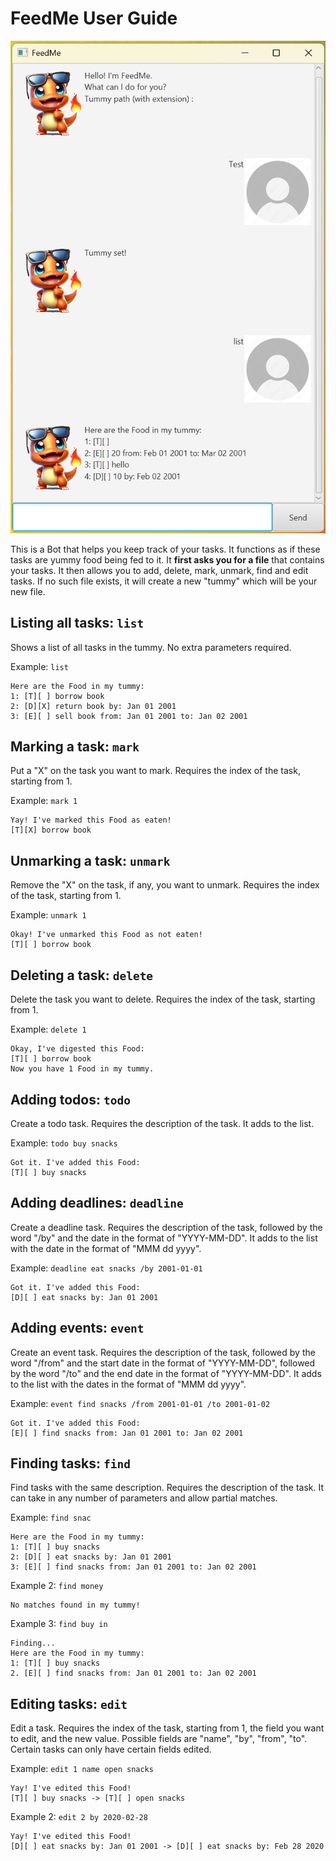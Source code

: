# FeedMe User Guide

![GUI screenshot](/docs/Ui.png)

This is a Bot that helps you keep track of your tasks. It functions as if these tasks are yummy food being fed to it. 
It **first asks you for a file** that contains your tasks. It then allows you to add, delete, mark, unmark, find and edit tasks. 
If no such file exists, it will create a new "tummy" which will be your new file.

## Listing all tasks: `list`

Shows a list of all tasks in the tummy. No extra parameters required.

Example: `list`

```
Here are the Food in my tummy: 
1: [T][ ] borrow book
2: [D][X] return book by: Jan 01 2001
3: [E][ ] sell book from: Jan 01 2001 to: Jan 02 2001
```

## Marking a task: `mark`

Put a "X" on the task you want to mark. Requires the index of the task, starting from 1.

Example: `mark 1`

```
Yay! I've marked this Food as eaten!
[T][X] borrow book
```

## Unmarking a task: `unmark`

Remove the "X" on the task, if any, you want to unmark. Requires the index of the task, starting from 1.

Example: `unmark 1`

```
Okay! I've unmarked this Food as not eaten!
[T][ ] borrow book
```

## Deleting a task: `delete`

Delete the task you want to delete. Requires the index of the task, starting from 1.

Example: `delete 1`

```
Okay, I've digested this Food:
[T][ ] borrow book
Now you have 1 Food in my tummy.
```

## Adding todos: `todo`

Create a todo task. Requires the description of the task. It adds to the list.

Example: `todo buy snacks`

```
Got it. I've added this Food:
[T][ ] buy snacks
```

## Adding deadlines: `deadline`

Create a deadline task. Requires the description of the task, followed by the word "/by" and the 
date in the format of "YYYY-MM-DD". It adds to the list with the date in the format of "MMM dd yyyy".

Example: `deadline eat snacks /by 2001-01-01`


```
Got it. I've added this Food:
[D][ ] eat snacks by: Jan 01 2001
```

## Adding events: `event`

Create an event task. Requires the description of the task, followed by the word "/from" and the 
start date in the format of "YYYY-MM-DD", followed by the word "/to" and the end date in the format of "YYYY-MM-DD".
It adds to the list with the dates in the format of "MMM dd yyyy".

Example: `event find snacks /from 2001-01-01 /to 2001-01-02`

```
Got it. I've added this Food:
[E][ ] find snacks from: Jan 01 2001 to: Jan 02 2001
```

## Finding tasks: `find`

Find tasks with the same description. Requires the description of the task. It can take in any number of parameters and allow partial matches.

Example: `find snac`

```
Here are the Food in my tummy: 
1: [T][ ] buy snacks
2: [D][ ] eat snacks by: Jan 01 2001
3: [E][ ] find snacks from: Jan 01 2001 to: Jan 02 2001  
```
Example 2: `find money`

```
No matches found in my tummy!
```

Example 3: `find buy in`

```
Finding...
Here are the Food in my tummy: 
1: [T][ ] buy snacks
2. [E][ ] find snacks from: Jan 01 2001 to: Jan 02 2001
```
## Editing tasks: `edit`

Edit a task. Requires the index of the task, starting from 1, the field you want to edit, and the new value. 
Possible fields are "name", "by", "from", "to". Certain tasks can only have certain fields edited.

Example: `edit 1 name open snacks`

```
Yay! I've edited this Food!
[T][ ] buy snacks -> [T][ ] open snacks
```

Example 2: `edit 2 by 2020-02-28`

```
Yay! I've edited this Food!
[D][ ] eat snacks by: Jan 01 2001 -> [D][ ] eat snacks by: Feb 28 2020
```